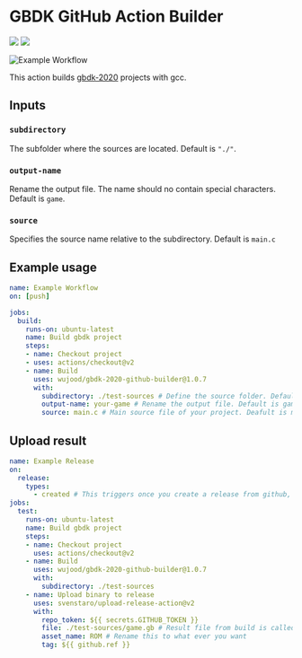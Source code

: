 # GBDK GitHub Action Builder

<a href="https://github.com/wujood/gbdk-2020-github-builder/releases"><img src="https://img.shields.io/github/v/release/wujood/gbdk-2020-github-builder?label=Latest%20Release&logo=github" /></a>
<a href="https://github.com/gbdk-2020/gbdk-2020"><img src="https://img.shields.io/badge/GBDK--Version-4.3.0-brightgreen" /></a>

![Example Workflow](https://github.com/wujood/gbdk-2020-github-builder/workflows/Example%20Workflow/badge.svg)

This action builds [gbdk-2020](https://github.com/gbdk-2020/gbdk-2020) projects with gcc.

## Inputs

### `subdirectory`

The subfolder where the sources are located. Default is `"./"`.

### `output-name`

Rename the output file. The name should no contain special characters. Default is `game`.

### `source`

Specifies the source name relative to the subdirectory. Default is `main.c`

## Example usage

```yml
name: Example Workflow
on: [push]

jobs:
  build:
    runs-on: ubuntu-latest
    name: Build gbdk project
    steps:
    - name: Checkout project
    - uses: actions/checkout@v2
    - name: Build
      uses: wujood/gbdk-2020-github-builder@1.0.7
      with:
        subdirectory: ./test-sources # Define the source folder. Default is ./
        output-name: your-game # Rename the output file. Default is game
        source: main.c # Main source file of your project. Deafult is main.c
```

## Upload result 
```yml
name: Example Release
on:  
  release:
    types: 
      - created # This triggers once you create a release from github, not from tagging a commit
jobs:
  test:
    runs-on: ubuntu-latest
    name: Build gbdk project
    steps:
    - name: Checkout project
      uses: actions/checkout@v2
    - name: Build
      uses: wujood/gbdk-2020-github-builder@1.0.7
      with:
        subdirectory: ./test-sources
    - name: Upload binary to release
      uses: svenstaro/upload-release-action@v2
      with:
        repo_token: ${{ secrets.GITHUB_TOKEN }}
        file: ./test-sources/game.gb # Result file from build is called game.gb by default. Rename it with the output-name parameter.
        asset_name: ROM # Rename this to what ever you want
        tag: ${{ github.ref }}
```
